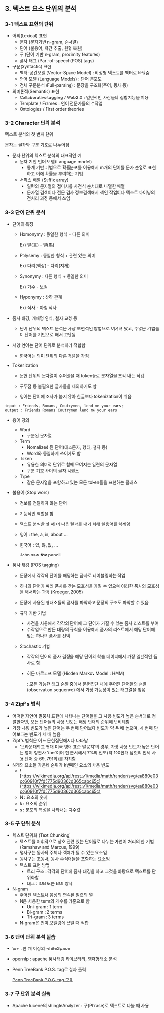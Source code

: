## 3. 텍스트 요소 단위의 분석

### 3-1 텍스트 표현의 단위

+ 어휘(Lexical) 표현
  + 문자 (문자기반 n-gram, 순서열)
  + 단어 (불용어, 어간 추출, 원형 복원)
  + 구 (단어 기반 n-gram, proximity features)
  + 품사 태그 (Part-of-speech(POS) tags)
+ 구문(Syntactic) 표현
  + 벡터-공간모델 (Vector-Space Model) : 비정형 텍스트를 벡터로 바꿔줌
  + 언어 모델 (Language Models) : 단어 분포도
  + 전체 구문분석 (Full-parsing) : 문장을 구조화(주어, 동사 등)
+ 의미론적(Semantic) 표현
  + Collaborative tagging / Web2.0 : 일반적인 사람들의 집합지능을 이용
  + Template / Frames : 언어 전문가들의 수작업
  + Ontologies / First order theories

### 3-2 Character 단위 분석

텍스트 분석의 첫 번째 단위

문자는 글자와 구분 기호로 나누어짐

+ 문자 단위의 텍스트 분석의 대표적인 예
  + 문자 기반 언어 모델(Language model)
    + 통계 기반 기법으로 확률분포를 이용해서 m개의 단어를 문자 순열로 표현하고 이에 확률을 부여하는 기법
  + 서픽스 배열 (Suffix array)
    + 일련의 문자열의 접미사를 사전식 순서대로 나열한 배열
    + 문자열 검색이나 전문 검사 정보검색에서 색인 작업이나 텍스트 마이닝의 전처리 과정 등에서 쓰임

### 3-3 단어 단위 분석

+ 단어의 특징

  + Homonymy : 동일한 형식 + 다른 의미

    Ex) 말(言) - 말(馬)

  + Polysemy : 동일한 형식 + 관련 있는 의미

    Ex) 다리(책상) - 다리(지게)

  + Synonymy : 다른 형식 + 동일한 의미

    Ex) 가수 - 보컬

  + Hyponymy : 상하 관계

    Ex) 식사 - 아침 식사

+ 품사 태깅, 개채명 인식, 철자 교정 등

  + 단어 단위의 텍스트 분석은 가장 보편적인 방법으로 여겨져 왔고, 수많은 기법들이 단어를 기반으로 해서 고안됨

+ 서양 언어는 단어 단위로 분석하기 적합함

  + 한국어는 의미 단위의 다른 개념을 가짐

+ Tokenization

  + 문헌 단위의 문자열이 주어졌을 때 token들로 분자열을 조각 내는 작업

  + 구두점 등 불필요한 글자들을 제외하기도 함

  + 영어는 단어에 조사가 붙지 않아 한글보다 tokenization이 쉬움

```
input : Friends, Romans, Coutrymen, lend me your ears;
output : Friends Romans Coutrymen lend me your ears
```

+ 용어 정의

  + Word
    + 구분된 문자열
  + Term
    + Nomalized 된 단어(대소문자, 형태, 철자 등)
    + Word와 동일하게 쓰이기도 함
  + Token
    + 유용한 의미적 단위로 함꼐 모여지는 일련의 문자열
    + 구분 기호 사이의 글자 시퀀스
  + Type
    + 같은 문자열을 포함하고 있는 모든 token들을 표현하는 클래스

+ 불용어 (Stop word)

  + 정보를 전달하지 않는 단어

  + 기능적인 역할을 함

  + 텍스트 분석을 할 때 더 나은 결과를 내기 위해 불용어를 삭제함

  + 영어 : the, a, in, about ...

  + 한국어 : 있, 않, 없, ...

    John saw ***the*** pencil.

+ 품사 태깅 (POS tagging)

  + 문장에서 각각의 단어를 해당하는 품사로 레이블링하는 작업

  + 하나의 단어가 여러 품사를 갖는 모호성을 가질 수 있으며 이러한 품사의 모호성을 해서하는 과정 (Kroeger, 2005)

  + 문장에 사용된 형태소들의 품사를 파악하고 문장의 구조도 파악할 수 있음

  + 규칙 기반 기법

    + 사전을 사용해서 각각의 단어에 그 단어가 가질 수 있는 품사 리스트를 부여
    + 수작업으로 만든 대량의 규칙을 이용해서 품사의 리스트에서 해당 단어에 맞는 하나의 품사를 선택

  + Stochastic 기법

    + 각각의 단어의 품사 결정을 해당 단어의 학습 데이터에서 가장 일반적인 품사로 함

    + 히든 마르코프 모델 (Hidden Markov Model : HMM)

      : 모든 가능한 태그 순열 중에서 문헌집단 내에 주어진 단어들의 순열 (observation sequence) 에서 가장 가능성이 있는 태그열을 찾음

### 3-4 Zipf's 법칙

+ 어떠한 자연어 말뭉치 표현에 나타나는 단어들을 그 사용 빈도가 높은 순서대로 정렬한다면, 모든 단어들의 사용 빈도는 해당 단어의 순위에 반비례함
+ 가장 사용 빈도가 높은 단어는 두 번째 단어보다 빈도가 약 두 배 높으며, 세 번째 단어보다는 빈도가 세 배 높음
+ Zipf's 법칙은 어느 문헌집단에서나 나타남
  + '브라운대학교 현대 미국 영어 표준 말뭉치'의 경우, 가장 사용 빈도가 높은 단어는 영어 정관사 'the'이며 전 문서에서 7%의 빈도(약 100만개 남짓의 전체 사용 단어 중 69, 791회)를 차지함
+ N개의 요소들 가운데 순위가 k번째인 요소의 사용 빈도
  + ![https://wikimedia.org/api/rest_v1/media/math/render/svg/ea880e03cc60910f7fd5775d90362d365cabc65c](https://wikimedia.org/api/rest_v1/media/math/render/svg/ea880e03cc60910f7fd5775d90362d365cabc65c)
  + N : 요소의 숫자
  + k : 요소의 순위
  + s : 분포의 특성을 나타내는 지수값 

### 3-5 구 단위 분석

+ 텍스트 단위화 (Text Chunking)
  + 텍스트를 어휘적으로 상호 관련 있는 단어들로 나누는 자연어 처리의 한 기법 (Ramshaw and Marcus, 1999)
  + 명사구는 동사의 주체나 객체가 될 수 있는 요소임
  + 동사구는 조동사, 동사 수식어들을 포함하는 요소임
  + 텍스트 표현 방법
    + 트리 구조 : 각각의 단어에 품사 태깅을 하고 그것을 바탕으로 텍스트를 단위화함
    + 태그 : IOB 또는 BOI 방식
+ N-gram
  + 주어진 텍스트나 음성의 연속된 일련의 열
  + N은 사용한 term의 개수를 기준으로 함
    + Uni-gram : 1 term
    + Bi-gram : 2 terms
    + Tri-gram : 3 terms
  + N-gram은 언어 모델링에 쓰일 때 적합

### 3-6 단어 단위 분석 실습

+ \s+ : 한 개 이상의 whiteSpace

+ opennlp : apache 품사태깅 라이브러리, 영어형태소 분석

+ Penn TreeBank P.O.S. tag로 결과 출력

  [Penn TreeBank P.O.S. tag 모음](https://www.ling.upenn.edu/courses/Fall_2003/ling001/penn_treebank_pos.html)

### 3-7 구 단위 분석 실습
+ Apache lucene의 shingleAnalyzer : 구(Phrase)로 텍스트로 나눌 때 사용
